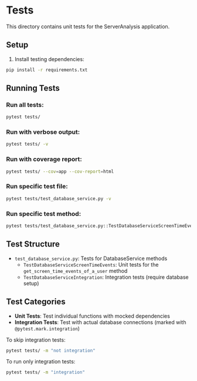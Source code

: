 # Tests

This directory contains unit tests for the ServerAnalysis application.

## Setup

1. Install testing dependencies:
```bash
pip install -r requirements.txt
```

## Running Tests

### Run all tests:
```bash
pytest tests/
```

### Run with verbose output:
```bash
pytest tests/ -v
```

### Run with coverage report:
```bash
pytest tests/ --cov=app --cov-report=html
```

### Run specific test file:
```bash
pytest tests/test_database_service.py -v
```

### Run specific test method:
```bash
pytest tests/test_database_service.py::TestDatabaseServiceScreenTimeEvents::test_get_screen_time_events_success -v
```

## Test Structure

- `test_database_service.py`: Tests for DatabaseService methods
  - `TestDatabaseServiceScreenTimeEvents`: Unit tests for the `get_screen_time_events_of_a_user` method
  - `TestDatabaseServiceIntegration`: Integration tests (require database setup)

## Test Categories

- **Unit Tests**: Test individual functions with mocked dependencies
- **Integration Tests**: Test with actual database connections (marked with `@pytest.mark.integration`)

To skip integration tests:
```bash
pytest tests/ -m "not integration"
```

To run only integration tests:
```bash
pytest tests/ -m "integration"
```